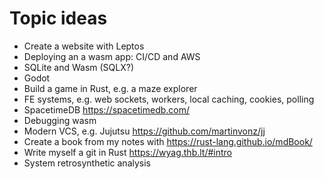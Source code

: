 # Topic ideas

- Create a website with Leptos
- Deploying an a wasm app: CI/CD and AWS
- SQLite and Wasm (SQLX?)
- Godot
- Build a game in Rust, e.g. a maze explorer
- FE systems, e.g. web sockets, workers, local caching, cookies, polling
- SpacetimeDB <https://spacetimedb.com/>
- Debugging wasm
- Modern VCS, e.g. Jujutsu <https://github.com/martinvonz/jj>
- Create a book from my notes with <https://rust-lang.github.io/mdBook/>
- Write myself a git in Rust <https://wyag.thb.lt/#intro>
- System retrosynthetic analysis
